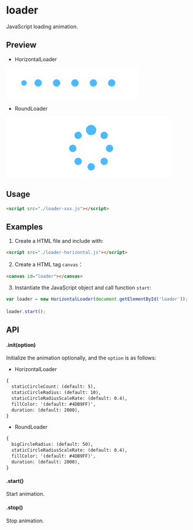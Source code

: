 # loader
JavaScript loading animation. 

## Preview 
* HorizontalLoader

![HorizontalLoader](./screenshot/loader-horizontal.gif)

* RoundLoader

![RoundLoader](./screenshot/loader-round.gif)

## Usage
```html
<script src="./loader-xxx.js"></script>
```

## Examples
1. Create a HTML file and include with:
```html
<script src="./loader-horizontal.js"></script>
```

2. Create a HTML tag `canvas`：
```html
<canvas id="loader"></canvas>
```

3. Instantiate the JavaScript object and call function `start`:
```javascript
var loader = new HorizontalLoader(document.getElementById('loader'));

loader.start();
```

## API
#### .init(option)
Initialize the animation optionally, and the `option` is as follows:

* HorizontalLoader
```
{
  staticCircleCount: (default: 5),
  staticCircleRadius: (default: 10),
  staticCircleRadiusScaleRate: (default: 0.4),
  fillColor: '(default: #4DB9FF)',
  duration: (default: 2000),
}
```

* RoundLoader
```
{
  bigCircleRadius: (default: 50),
  staticCircleRadiusScaleRate: (default: 0.4),
  fillColor: '(default: #4DB9FF)',
  duration: (default: 2000),
}
```

#### .start() 
Start animation.

#### .stop() 
Stop animation.
